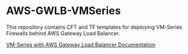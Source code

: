 # AWS-GWLB-VMSeries

This repository contains CFT and TF templates for deploying VM-Series Firewalls behind AWS Gateway Load Balancer.

[VM-Series with AWS Gateway Load Balancer Documentation](https://docs.paloaltonetworks.com/vm-series/10-0/vm-series-deployment/set-up-the-vm-series-firewall-on-aws/vm-series-integration-with-gateway-load-balancer.html)
